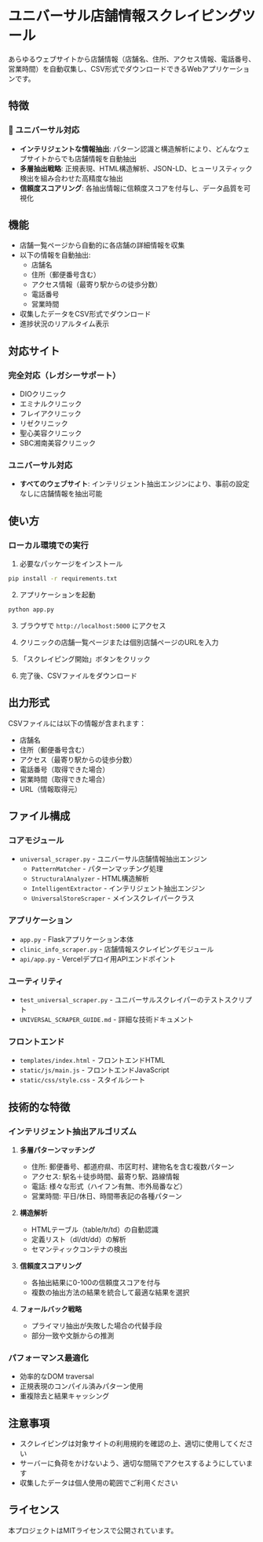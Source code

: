 # ユニバーサル店舗情報スクレイピングツール

あらゆるウェブサイトから店舗情報（店舗名、住所、アクセス情報、電話番号、営業時間）を自動収集し、CSV形式でダウンロードできるWebアプリケーションです。

## 特徴

### 🌟 ユニバーサル対応
- **インテリジェントな情報抽出**: パターン認識と構造解析により、どんなウェブサイトからでも店舗情報を自動抽出
- **多層抽出戦略**: 正規表現、HTML構造解析、JSON-LD、ヒューリスティック検出を組み合わせた高精度な抽出
- **信頼度スコアリング**: 各抽出情報に信頼度スコアを付与し、データ品質を可視化

## 機能

- 店舗一覧ページから自動的に各店舗の詳細情報を収集
- 以下の情報を自動抽出:
  - 店舗名
  - 住所（郵便番号含む）
  - アクセス情報（最寄り駅からの徒歩分数）
  - 電話番号
  - 営業時間
- 収集したデータをCSV形式でダウンロード
- 進捗状況のリアルタイム表示

## 対応サイト

### 完全対応（レガシーサポート）
- DIOクリニック
- エミナルクリニック
- フレイアクリニック
- リゼクリニック
- 聖心美容クリニック
- SBC湘南美容クリニック

### ユニバーサル対応
- **すべてのウェブサイト**: インテリジェント抽出エンジンにより、事前の設定なしに店舗情報を抽出可能

## 使い方

### ローカル環境での実行

1. 必要なパッケージをインストール
```bash
pip install -r requirements.txt
```

2. アプリケーションを起動
```bash
python app.py
```

3. ブラウザで `http://localhost:5000` にアクセス

4. クリニックの店舗一覧ページまたは個別店舗ページのURLを入力

5. 「スクレイピング開始」ボタンをクリック

6. 完了後、CSVファイルをダウンロード

## 出力形式

CSVファイルには以下の情報が含まれます：

- 店舗名
- 住所（郵便番号含む）
- アクセス（最寄り駅からの徒歩分数）
- 電話番号（取得できた場合）
- 営業時間（取得できた場合）
- URL（情報取得元）

## ファイル構成

### コアモジュール
- `universal_scraper.py` - ユニバーサル店舗情報抽出エンジン
  - `PatternMatcher` - パターンマッチング処理
  - `StructuralAnalyzer` - HTML構造解析
  - `IntelligentExtractor` - インテリジェント抽出エンジン
  - `UniversalStoreScraper` - メインスクレイパークラス

### アプリケーション
- `app.py` - Flaskアプリケーション本体
- `clinic_info_scraper.py` - 店舗情報スクレイピングモジュール
- `api/app.py` - Vercelデプロイ用APIエンドポイント

### ユーティリティ
- `test_universal_scraper.py` - ユニバーサルスクレイパーのテストスクリプト
- `UNIVERSAL_SCRAPER_GUIDE.md` - 詳細な技術ドキュメント

### フロントエンド
- `templates/index.html` - フロントエンドHTML
- `static/js/main.js` - フロントエンドJavaScript
- `static/css/style.css` - スタイルシート

## 技術的な特徴

### インテリジェント抽出アルゴリズム

1. **多層パターンマッチング**
   - 住所: 郵便番号、都道府県、市区町村、建物名を含む複数パターン
   - アクセス: 駅名＋徒歩時間、最寄り駅、路線情報
   - 電話: 様々な形式（ハイフン有無、市外局番など）
   - 営業時間: 平日/休日、時間帯表記の各種パターン

2. **構造解析**
   - HTMLテーブル（table/tr/td）の自動認識
   - 定義リスト（dl/dt/dd）の解析
   - セマンティックコンテナの検出

3. **信頼度スコアリング**
   - 各抽出結果に0-100の信頼度スコアを付与
   - 複数の抽出方法の結果を統合して最適な結果を選択

4. **フォールバック戦略**
   - プライマリ抽出が失敗した場合の代替手段
   - 部分一致や文脈からの推測

### パフォーマンス最適化

- 効率的なDOM traversal
- 正規表現のコンパイル済みパターン使用
- 重複除去と結果キャッシング

## 注意事項

- スクレイピングは対象サイトの利用規約を確認の上、適切に使用してください
- サーバーに負荷をかけないよう、適切な間隔でアクセスするようにしています
- 収集したデータは個人使用の範囲でご利用ください

## ライセンス

本プロジェクトはMITライセンスで公開されています。